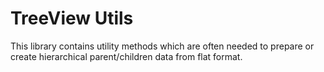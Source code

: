 # TreeView Utils

This library contains utility methods which are often needed to prepare or create hierarchical parent/children data from flat format.
